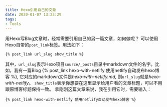 ```yaml
---
title: Hexo引用自己的文章
date: 2020-01-07 13:23:29
tags:
- Tools
---
```


用Hexo写Blog文章时，经常需要引用自己的另一篇文章，如何做呢？
可以使用Hexo自带的`post_link`标签。用法如下：
```
{% post_link url_slug show_title %}
```
其中，`url_slug`表示Hexo项目`source/_posts`目录中markdown文件的名字。比如，我有一篇Blog {% post_link hexo-with-netlify 使用netlify自动发布hexo博客 %}, 它对应的markdown文件是*hexo-with-netlify.md*, 则`url_slug`就是*hexo-with-netlify*。
`show_title`表示你想要在这里显示给用户看的文章标题，可以不用跟原博客标题保持一致。
拿刚刚这篇文章来说，我在引用它时，需要输入：
```
{% post_link hexo-with-netlify 使用netlify自动发布hexo博客 %}
```
